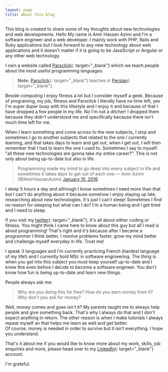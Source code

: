 ```yaml
---
layout: page
title: About this blog
---
```


This blog is created to share some of my thoughts about new technologies and web developments. Hello My name is Amir Hassan Azimi and I'm a software engineer and a web developer. I mainly work with PHP, Rails and Ruby applications but I look forward to any new technology about web applications and it doesn't matter if it is going to be JavaScript or Angular or any other web technology.

I own a website called [Parsclick](http://www.parsclick.net "parsclick"){: target="_blank"} which we teach people about the most useful programming languages.

> **Note:** [Parsclick](http://www.parsclick.net "parsclick"){: target="_blank"} teaches in [Persian](https://en.wikipedia.org/wiki/Persian_language "Persian Language"){: target="_blank"}.

Beside computing I enjoy fitness a lot but I consider myself a geek. Because of programing, my job, fitness and Parsclick I literally have no time left, yes I'm super duper busy with this lifestyle and I enjoy it and because of that I have dropped a few people in my life. No I'm not a ditcher! I dropped them because they didn't understood me and specifically because there isn't much time left for me.

When I learn something and come across to the new subjects, I stop and sometimes I go to another subjects that related to the one I currently learning, and that takes days to learn and get out, when I get out, I will then remember that I had to learn the one I used to. Sometimes I say to myself: "all these new technologies are gonna take my entire career?". This is not only about being up-to-date but also in life.

<blockquote class="twitter-tweet"> Programming made my mind to go deep into every subject in life and sometimes it takes days to get out of each one.&mdash; Amir Azimi (@AmirHassanAzimi) <a href="https://twitter.com/AmirHassanAzimi/status/686025318214299648">January 10, 2016</a></blockquote>
<script async src="//platform.twitter.com/widgets.js" charset="utf-8"></script>

I sleep 5 hours a day and although I know sometimes I need more than that but I can't do anything about it because somehow I enjoy staying up late, researching about new technologies. It's just I can't sleep! Sometimes I find no reason for sleeping but what can I do? I'm a human being and I get tired and I need to sleep.

If you visit my [twitter](//www.twitter.com/AmirHassanAzimi "AmirHassanAzimi Twitter"){: target="_blank"}, It's all about either coding or fitness. You might think I came here to know about this guy but all I read is about programming! That's right and it's because after I became a programmer I think better, I resolve problems faster, grow my mind better and challenge myself everyday in life. Trust me!

I speak 3 languages and I'm currently practicing French (hardest language of my life!) and I currently hold MSc in software engineering. The thing is when you get into this subject you must keep yourself up-to-date and I knew this even before I decide to become a software engineer. You don't know how fun is being up-to-date and learn new things.

People always ask me: 

> Why are you doing this for free? How do you earn money from it? Why don't you ask for money?
 
Well, money comes and goes isn't it? My parents taught me to always help people and give something back. That's why I always do that and I don't expect anything in return. The other reason is when I make tutorials I always repeat myself an that helps me learn as well and get better.  
Of course, money is needed in order to survive but it isn't everything. I hope you understand. 

That's it about me if you would like to know more about my work, skills, job enquiries and more, please head over to my [LinkedIn](https://www.linkedin.com/in/hass0azimi "Hassan Azimi LinkedIn"){: target="_blank"} account.

I'm grateful.